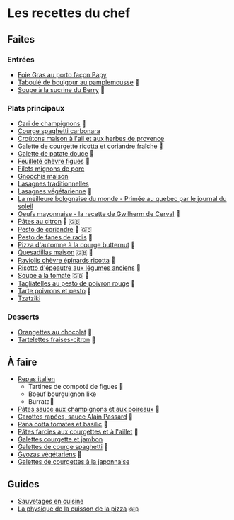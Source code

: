 
# Les recettes du chef

## Faites
### Entrées
- [Foie Gras au porto façon Papy](https://github.com/adrian3d/chef-recipes/blob/master/Recettes/Foie%20gras%20au%20porto%20fa%C3%A7on%20Papy.md)
- [Taboulé de boulgour au pamplemousse](https://www.amandinecooking.com/taboule-de-boulgour-au-pamplemousse.html) :carrot:
- [Soupe à la sucrine du Berry](https://github.com/adrian3d/chef-recipes/blob/master/Recettes/Soupe%20%C3%A0%20la%20sucrine%20du%20Berry.md) :carrot:

### Plats principaux
- [Cari de champignons](https://saveursetexperiences.blogspot.com/2017/07/cari-de-champignons-frais-la-creme-de.html) :carrot:
- [Courge spaghetti carbonara](https://github.com/adrian3d/chef-recipes/blob/master/Recettes/Courge%20spaghetti%20carbonara.md)
- [Croûtons maison à l'ail et aux herbes de provence](https://dubiodansmonbento.com/croutons-maison-a-lail-et-aux-herbes-de-provence/)
- [Galette de courgette ricotta et coriandre fraîche](https://www.lacuisinedujardin.com/recette/galettes-de-courgette-ricotta-et-coriandre-fraiche) :carrot:
- [Galette de patate douce](https://thehappypear.ie/recipes/sweet-potato-fritter/) :carrot:
- [Feuilleté chèvre figues](https://www.mangoandsalt.com/2019/09/19/feuilletes-chevre-affine-figue-fraiche-miel-de-foret/) :carrot:
- [Filets mignons de porc](https://github.com/adrian3d/chef-recipes/blob/master/Recettes/Filets%20mignon%20de%20porc.md)
- [Gnocchis maison](https://www.cuisineaz.com/recettes/gnocchi-maison-56561.aspx)
- [Lasagnes traditionnelles](https://www.facebook.com/watch/?v=802559823575740)
- [Lasagnes végétarienne](https://twitter.com/EvpokPadding/status/1142034982359228423) :carrot:
- [La meilleure bolognaise du monde - Primée au quebec par le journal du soleil](http://marieestdanssonassiette.blogspot.com/2013/08/sauce-bolognaise-primee-la-meilleure-au.html)
- [Oeufs mayonnaise - la recette de Gwilherm de Cerval](https://www.lemonde.fr/les-recettes-du-monde/article/2020/03/06/l-uf-mayonnaise-la-recette-de-gwilherm-de-cerval_6032062_5324493.html) :carrot:
- [Pâtes au citron](https://prettysimplesweet.com/lemon-cilantro-pasta/) :carrot: :gb:
- [Pesto de coriandre](https://www.taste.com.au/recipes/coriander-pesto/775c1052-59c9-4121-b605-3f14335747fd) :carrot: :gb:
- [Pesto de fanes de radis](https://www.marmiton.org/recettes/recette_pesto-aux-fanes-de-radis_309981.aspx) :carrot:
- [Pizza d'automne à la courge butternut](https://marinmamacooks.com/2015/11/fall-roasted-vegetable-pizza/) :carrot:
- [Quesadillas maison](https://www.youtube.com/watch?v=ILb86PTrY28) :gb: :carrot:
- [Raviolis chèvre épinards ricotta](https://cahierdegourmandises.fr/raviolis-epinards-ricotta/) :carrot:
- [Risotto d'épeautre aux légumes anciens](https://www.cuisineaz.com/recettes/risotto-d-epeautre-aux-legumes-anciens-et-noisettes-95563.aspx) :carrot:
- [Soupe à la tomate](https://www.youtube.com/watch?v=7BOOIqW9BQ4) :gb: :carrot:
- [Tagliatelles au pesto de poivron rouge](https://fr.chatelaine.com/recettes/pates-2/tagliatelles-au-pesto-de-poivron-rouge/) :carrot:
- [Tarte poivrons et pesto](http://www.lesfoodies.com/titelul/recette/tarte-poivrons-pesto) :carrot:
- [Tzatziki](https://www.papillesetpupilles.fr/2020/06/le-tzatziki-de-cyril-lignac.html/)

### Desserts
- [Orangettes au chocolat](https://www.lemonde.fr/les-recettes-du-monde/article/2019/04/05/les-orangettes-au-chocolat-la-recette-facile-d-anne-xiradakis_5446261_5324493.html) :carrot:
- [Tartelettes fraises-citron](https://github.com/adrian3d/chef-recipes/blob/master/Recettes/Tartelettes%20fraises-citron.md) :carrot:

## À faire
- [Repas italien](https://www.youtube.com/watch?v=l5F9WfVRluM)
	- Tartines de compoté de figues 🥕
	- Boeuf bourguignon like
	- Burrata🥕
- [Pâtes sauce aux champignons et aux poireaux](https://youtu.be/H6r65SHkpVs?t=507) 🥕
- [Carottes rapées, sauce Alain Passard](https://www.youtube.com/watch?v=dF0EkGoadtE) :carrot:
- [Pana cotta tomates et basilic](https://piao.fr/2020/07/une-recette-coloree-et-fraiche-pour-lete-panna-cotta-tomates-basilic/) :carrot:
- [Pâtes farcies aux courgettes et à l'aillet](https://mamscook.com/2016/04/22/pates-farcies-aux-courgettes-et-a-laillet/) :carrot:
- [Galettes courgette et jambon](https://magazine.laruchequiditoui.fr/legumologie/pique-nique-galettes-courgettes/)
- [Galettes de courge spaghetti](https://www.ptitchef.com/recettes/entree/galettes-de-courge-spaghetti-aux-oignons-et-fromage-fid-553177) :carrot:
- [Gyozas végétariens](https://biancazapatka.com/en/vegetable-dumplings-vegan-gyoza/) :carrot:
- [Galettes de courgettes à la japonnaise](https://magazine.laruchequiditoui.fr/legumologie/courgette-a-toutes-sauces/galettes-de-courgettes-a-japonaise/)

## Guides
- [Sauvetages en cuisine](https://magazine.laruchequiditoui.fr/sauvetages-en-cuisine/)
- [La physique de la cuisson de la pizza](https://arxiv.org/ftp/arxiv/papers/1806/1806.08790.pdf) :gb:
<!--stackedit_data:
eyJoaXN0b3J5IjpbLTExNjQ1NzI3Niw3NDM2ODcyNjUsLTM3MD
E1NDg0MywxMDA2NTc2NzE1LDE4NzEwODI4MzksNzYyNTc4NTMx
LDE4MzI1MTM3MDUsLTE4NDI4NDY4NywzMDg4MDk2OV19
-->